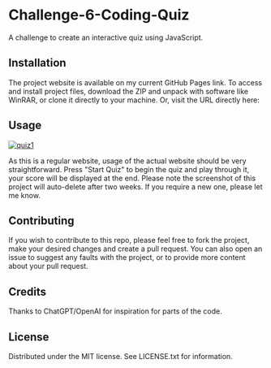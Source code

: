 # Challenge-6-Coding-Quiz
A challenge to create an interactive quiz using JavaScript.

## Installation
The project website is available on my current GitHub Pages link. To access and install project files, download the ZIP and unpack with software like WinRAR, or clone it directly to your machine. Or, visit the URL directly here: 

## Usage
<a href="https://ibb.co/rGjwq0W"><img src="https://i.ibb.co/vxFjfqt/quiz1.png" alt="quiz1" border="0"></a>

As this is a regular website, usage of the actual website should be very straightforward. Press "Start Quiz" to begin the quiz and play through it, your score will be displayed at the end. Please note the screenshot of this project will auto-delete after two weeks. If you require a new one, please let me know.

## Contributing
If you wish to contribute to this repo, please feel free to fork the project, make your desired changes and create a pull request. You can also open an issue to suggest any faults with the project, or to provide more content about your pull request.

## Credits
Thanks to ChatGPT/OpenAI for inspiration for parts of the code.

## License
Distributed under the MIT license. See LICENSE.txt for information.